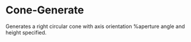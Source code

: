 # Cone-Generate
Generates a right circular cone with axis orientation %aperture angle and height specified.

